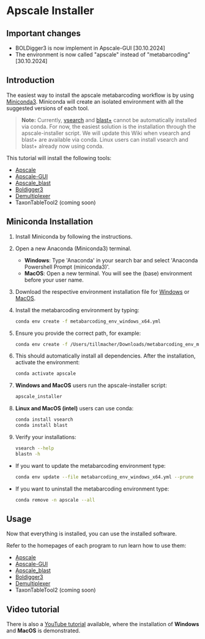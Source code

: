 # Apscale Installer

## Important changes
* BOLDigger3 is now implement in Apscale-GUI [30.10.2024]
* The environment is now called "apscale" instead of "metabarcoding" [30.10.2024]

## Introduction

The easiest way to install the apscale metabarcoding workflow is by using [Miniconda3](https://docs.anaconda.com/miniconda/#). Miniconda will create an isolated environment with all the suggested versions of each tool.

> **Note:** Currently, [vsearch](https://github.com/torognes/vsearch) and [blast+](https://blast.ncbi.nlm.nih.gov/doc/blast-help/downloadblastdata.html) cannot be automatically installed via conda. For now, the easiest solution is the installation through the apscale-installer script. We will update this Wiki when vsearch and blast+ are available via conda. Linux users can install vsearch and blast+ already now using conda.

This tutorial will install the following tools:
* [Apscale](https://github.com/DominikBuchner/apscale)
* [Apscale-GUI](https://github.com/TillMacher/apscale_gui)
* [Apscale_blast](https://github.com/TillMacher/apscale_blast)
* [Boldigger3](https://github.com/DominikBuchner/BOLDigger3)
* [Demultiplexer](https://github.com/DominikBuchner/demultiplexer)
* TaxonTableTool2 (coming soon)

## Miniconda Installation

1. Install Miniconda by following the instructions.

2. Open a new Anaconda (Miniconda3) terminal.
   - **Windows**: Type 'Anaconda' in your search bar and select 'Anaconda Powershell Prompt (miniconda3)'.
   - **MacOS**: Open a new terminal. You will see the (base) environment before your user name.

3. Download the respective environment installation file for [Windows](https://github.com/TillMacher/apscale_installer/blob/main/environments/metabarcoding_env_windows_x64.yml) or [MacOS](https://github.com/TillMacher/apscale_installer/blob/main/environments/metabarcoding_env_macos_aarch64.yml).

4. Install the metabarcoding environment by typing:
   ```sh
   conda env create -f metabarcoding_env_windows_x64.yml
   
5. Ensure you provide the correct path, for example:
   ```sh
   conda env create -f /Users/tillmacher/Downloads/metabarcoding_env_macos_aarch64.yml
   
6. This should automatically install all dependencies. After the installation, activate the environment:
   ```sh
   conda activate apscale

7. **Windows and MacOS** users run the apscale-installer script:
   ```sh
   apscale_installer

8. **Linux and MacOS (intel)** users can use conda:
   ```sh
   conda install vsearch
   conda install blast

9. Verify your installations:
   ```sh
   vsearch --help
   blastn -h

* If you want to update the metabarcoding environment type:
  ```sh
  conda env update --file metabarcoding_env_windows_x64.yml --prune

* If you want to uninstall the metabarcoding environment type:
  ```sh
  conda remove -n apscale --all

## Usage

Now that everything is installed, you can use the installed software. 

Refer to the homepages of each program to run learn how to use them:
* [Apscale](https://github.com/DominikBuchner/apscale/tree/main?tab=readme-ov-file#how-to-use)
* [Apscale-GUI](https://github.com/TillMacher/apscale_gui)
* [Apscale_blast](https://github.com/TillMacher/apscale_blast?tab=readme-ov-file#how-to-use)
* [Boldigger3](https://github.com/DominikBuchner/BOLDigger3?tab=readme-ov-file#installation-and-usage)
* [Demultiplexer](https://github.com/DominikBuchner/demultiplexer?tab=readme-ov-file#how-to-use)
* TaxonTableTool2 (coming soon)

## Video tutorial
There is also a [YouTube tutorial](https://www.youtube.com/watch?v=c6pm0FhcINI) available, where the installation of **Windows** and **MacOS** is demonstrated.

